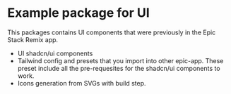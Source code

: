 # Example package for UI

This packages contains UI components that were previously in the Epic Stack
Remix app.

- UI shadcn/ui components
- Tailwind config and presets that you import into other epic-app. These preset
  include all the pre-requesites for the shadcn/ui components to work.
- Icons generation from SVGs with build step.
